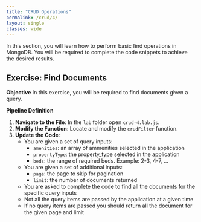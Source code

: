 ```yaml
---
title: "CRUD Operations"
permalink: /crud/4/
layout: single
classes: wide
---
```


In this section, you will learn how to perform basic find operations in MongoDB. You will be required to complete the code snippets to achieve the desired results.

## Exercise: Find Documents

**Objective** 
In this exercise, you will be required to find documents given a query.

**Pipeline Definition**  

1. **Navigate to the File**: In the `lab` folder open `crud-4.lab.js`.
2. **Modify the Function**: Locate and modify the `crudFilter` function.
3. **Update the Code**:
    - You are given a set of query inputs:
        - `amenities`: an array of ammenities selected in the application
        - `propertyType`: the property_type selected in the application
        - `beds`: the range of required beds. Example: 2-3, 4-7, ...
    - You are given a set of additional inputs:
        - `page`: the page to skip for pagination
        - `limit`: the number of documents returned
    - You are asked to complete the code to find all the documents for the specific query inputs
    - Not all the query items are passed by the application at a given time
    - If no query items are passed you should return all the document for the given page and limit

